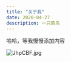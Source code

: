 ```yaml
---
title: "关于我"
date: 2020-04-27
description: 一只菜鸟
---
```


哈哈，等我慢慢添加内容

![JhpCBF.jpg](https://s1.ax1x.com/2020/04/27/JhpCBF.jpg)
